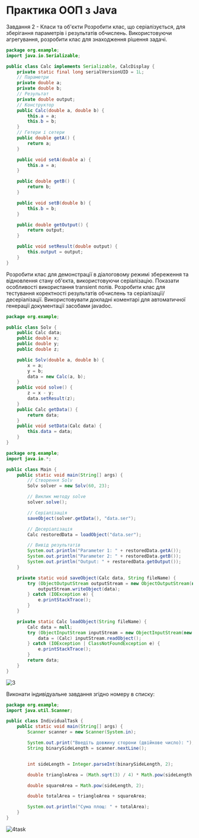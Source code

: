 # Практика ООП з Java

Завдання 2 - Класи та об'єкти
Розробити клас, що серіалізується, для зберігання параметрів і результатів обчислень. Використовуючи агрегування, розробити клас для знаходження рішення задачі.

```java
package org.example;
import java.io.Serializable;

public class Calc implements Serializable, CalcDisplay {
    private static final long serialVersionUID = 1L;
    // Параметри
    private double a;
    private double b;
    // Результат
    private double output;
    // Конструктор
    public Calc(double a, double b) {
        this.a = a;
        this.b = b;
    }
    // Гетери і сетери
    public double getA() {
        return a;
    }

    public void setA(double a) {
        this.a = a;
    }

    public double getB() {
        return b;
    }

    public void setB(double b) {
        this.b = b;
    }

    public double getOutput() {
        return output;
    }

    public void setResult(double output) {
        this.output = output;
    }
}
```
Розробити клас для демонстрації в діалоговому режимі збереження та відновлення стану об'єкта, використовуючи серіалізацію. Показати особливості використання transient полів. 
Розробити клас для тестування коректності результатів обчислень та серіалізації/десеріалізації. Використовувати докладні коментарі для автоматичної генерації документації засобами javadoc.

```java
package org.example;

public class Solv {
    public Calc data;
    public double x;
    public double y;
    public double z;

    public Solv(double a, double b) {
        x = a;
        y = b;
        data = new Calc(a, b);
    }
    public void solve() {
        z = x - y;
        data.setResult(z);
    }
    public Calc getData() {
        return data;
    }
    public void setData(Calc data) {
        this.data = data;
    }
}
```

```java
package org.example;
import java.io.*;

public class Main {
    public static void main(String[] args) {
        // Створення Solv
        Solv solver = new Solv(60, 23);

        // Виклик методу solve
        solver.solve();

        // Серіалізація
        saveObject(solver.getData(), "data.ser");

        // Десеріалізація
        Calc restoredData = loadObject("data.ser");

        // Вивід результатів
        System.out.println("Parameter 1: " + restoredData.getA());
        System.out.println("Parameter 2: " + restoredData.getB());
        System.out.println("Output: " + restoredData.getOutput());
    }

    private static void saveObject(Calc data, String fileName) {
        try (ObjectOutputStream outputStream = new ObjectOutputStream(new FileOutputStream(fileName))) {
            outputStream.writeObject(data);
        } catch (IOException e) {
            e.printStackTrace();
        }
    }

    private static Calc loadObject(String fileName) {
        Calc data = null;
        try (ObjectInputStream inputStream = new ObjectInputStream(new FileInputStream(fileName))) {
            data = (Calc) inputStream.readObject();
        } catch (IOException | ClassNotFoundException e) {
            e.printStackTrace();
        }
        return data;
    }
}
```

![3](https://github.com/AndDemon/Grisenkoproject/assets/115999885/6ac257fa-89c1-4e17-b729-431cf028b1ca)

Виконати індивідуальне завдання згідно номеру в списку:

```java
package org.example;
import java.util.Scanner;

public class IndividualTask {
    public static void main(String[] args) {
        Scanner scanner = new Scanner(System.in);

        System.out.print("Введіть довжину сторони (двійкове число): ");
        String binarySideLength = scanner.nextLine();


        int sideLength = Integer.parseInt(binarySideLength, 2);

        double triangleArea = (Math.sqrt(3) / 4) * Math.pow(sideLength, 2);

        double squareArea = Math.pow(sideLength, 2);

        double totalArea = triangleArea + squareArea;

        System.out.println("Сума площ: " + totalArea);
    }
}
```
![4task](https://github.com/AndDemon/Grisenkoproject/assets/115999885/350bece5-e94f-4b03-b6de-1022392499ee)

